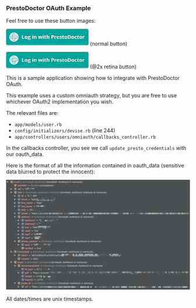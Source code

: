 ### PrestoDoctor OAuth Example ###

Feel free to use these button images:

<img src="https://raw.githubusercontent.com/PrestoDoctor/prestodoctor-oauth/master/app/assets/images/prestodoctor-login.png" width="226"> (normal button)

<img src="https://raw.githubusercontent.com/PrestoDoctor/prestodoctor-oauth/master/app/assets/images/prestodoctor-login@2x.png" width="226"> (@2x retina button)

This is a sample application showing how to integrate with PrestoDoctor OAuth.

This example uses a custom omniauth strategy, but you are free to use whichever OAuth2 implementation you wish.

The relevant files are:

- `app/models/user.rb`
- `config/initializers/devise.rb` (line 244)
- `app/controllers/users/omniauth/callbacks_controller.rb`

In the callbacks controller, you see we call `update_presto_credentials` with our oauth_data.

Here is the format of all the information contained in oauth_data (sensitive data blurred to protect the innocent):

<img src="https://raw.githubusercontent.com/PrestoDoctor/prestodoctor-oauth/master/screenshot.png" width="700">

All dates/times are unix timestamps.
